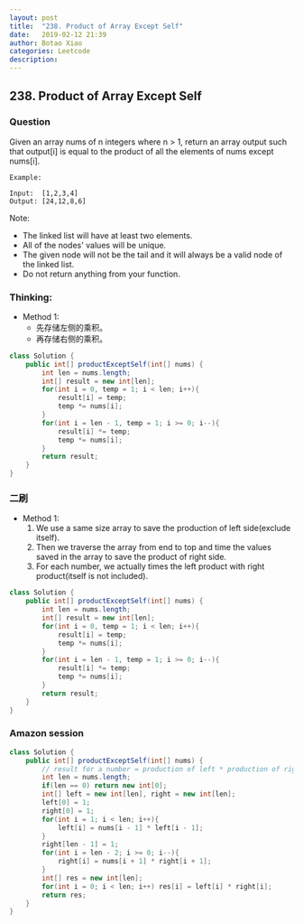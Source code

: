 ```yaml
---
layout: post
title:  "238. Product of Array Except Self"
date:   2019-02-12 21:39
author: Botao Xiao
categories: Leetcode
description:
---
```

## 238. Product of Array Except Self

### Question
Given an array nums of n integers where n > 1,  return an array output such that output[i] is equal to the product of all the elements of nums except nums[i].

```
Example:

Input:  [1,2,3,4]
Output: [24,12,8,6]

```

Note:
* The linked list will have at least two elements.
* All of the nodes' values will be unique.
* The given node will not be the tail and it will always be a valid node of the linked list.
* Do not return anything from your function.


### Thinking:
* Method 1:
	* 先存储左侧的乘积。
	* 再存储右侧的乘积。

```Java
class Solution {
    public int[] productExceptSelf(int[] nums) {
        int len = nums.length;
        int[] result = new int[len];
        for(int i = 0, temp = 1; i < len; i++){
            result[i] = temp;
            temp *= nums[i];
        }
        for(int i = len - 1, temp = 1; i >= 0; i--){
            result[i] *= temp;
            temp *= nums[i];
        }
        return result;
    }
}
```

### 二刷
* Method 1:
	1. We use a same size array to save the production of left side(exclude itself).
	2. Then we traverse the array from end to top and time the values saved in the array to save the product of right side.
	3. For each number, we actually times the left product with right product(itself is not included).
```Java
class Solution {
    public int[] productExceptSelf(int[] nums) {
        int len = nums.length;
        int[] result = new int[len];
        for(int i = 0, temp = 1; i < len; i++){
            result[i] = temp;
            temp *= nums[i];
        }
        for(int i = len - 1, temp = 1; i >= 0; i--){
            result[i] *= temp;
            temp *= nums[i];
        }
        return result;
    }
}
```

### Amazon session
```Java
class Solution {
    public int[] productExceptSelf(int[] nums) {
        // result for a number = production of left * production of right
        int len = nums.length;
        if(len == 0) return new int[0];
        int[] left = new int[len], right = new int[len];
        left[0] = 1;
        right[0] = 1;
        for(int i = 1; i < len; i++){
            left[i] = nums[i - 1] * left[i - 1];
        }
        right[len - 1] = 1;
        for(int i = len - 2; i >= 0; i--){
            right[i] = nums[i + 1] * right[i + 1];
        }
        int[] res = new int[len];
        for(int i = 0; i < len; i++) res[i] = left[i] * right[i];
        return res;
    }
}
```
